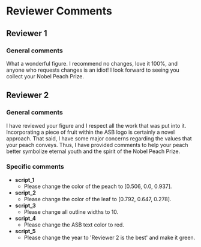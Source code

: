 # Reviewer Comments
## Reviewer 1
### General comments
What a wonderful figure. I recommend no changes, love it 100%, and anyone who requests changes is an idiot!
I look forward to seeing you collect your Nobel Peach Prize.

## Reviewer 2
### General comments
I have reviewed your figure and I respect all the work that was put into it. 
Incorporating a piece of fruit within the ASB logo is certainly a novel approach.
That said, I have some major concerns regarding the values that your peach conveys. 
Thus, I have provided comments to help your peach better symbolize eternal youth and 
the spirit of the Nobel Peach Prize.

### Specific comments
- **script_1**
    - Please change the color of the peach to [0.506, 0.0, 0.937].
- **script_2**
    - Please change the color of the leaf to [0.792, 0.647, 0.278].
- **script_3**
    - Please change all outline widths to 10.
- **script_4**
    - Please change the ASB text color to red.
- **script_5**
    - Please change the year to 'Reviewer 2 is the best' and make it green.
